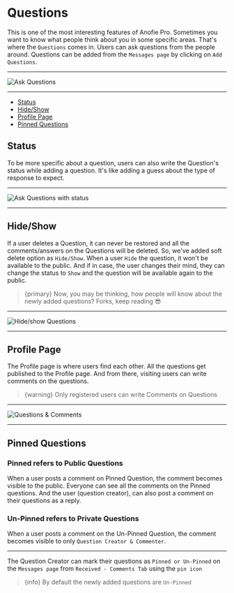# Questions

This is one of the most interesting features of Anofie Pro. Sometimes you want to know what people think about you in some specific areas. That's where the `Questions` comes in. Users can ask questions from the people around. Questions can be added from the `Messages page` by clicking on `Add Questions`.

---

![Ask Questions](https://anofie-pro-docs.classiebit.com/images/questions-1.jpg "Ask Questions")

---


- [Status](#Status)
- [Hide/Show](#Hide-Show)
- [Profile Page](#Profile-Page)
- [Pinned Questions](#Pinned-Questions)


<a name="Status"></a>
## Status

To be more specific about a question, users can also write the Question's status while adding a question. It's like adding a guess about the type of response to expect.

---

![Ask Questions with status](https://anofie-pro-docs.classiebit.com/images/question-status-1.jpg "Ask Questions with status")

---


<a name="Hide-Show"></a>
## Hide/Show

If a user deletes a Question, it can never be restored and all the comments/answers on the Questions will be deleted. So, we've added soft delete option as `Hide/Show`. When a user `Hide` the question, it won't be available to the public. And if in case, the user changes their mind, they can change the status to `Show` and the question will be available again to the public.


> {primary} Now, you may be thinking, how people will know about the newly added questions? Forks, keep reading 😎

---

![Hide/show Questions](https://anofie-pro-docs.classiebit.com/images/question-hide-show-1.jpg "Hide/show Questions")

---


<a name="Profile-Page"></a>
## Profile Page

The Profile page is where users find each other. All the questions get published to the Profile page. And from there, visiting users can write comments on the questions.

> {warning} Only registered users can write Comments on Questions

---

![Questions & Comments](https://anofie-pro-docs.classiebit.com/images/question-on-profile-page-1.jpg "Questions & Comments")

---


<a name="Pinned-Questions"></a>
## Pinned Questions

### Pinned refers to Public Questions

When a user posts a comment on Pinned Question, the comment becomes visible to the public. Everyone can see all the comments on the Pinned questions. And the user (question creator), can also post a comment on their questions as a reply.

### Un-Pinned refers to Private Questions

When a user posts a comment on the Un-Pinned Question, the comment becomes visible to only `Question Creator & Commenter`. 

---

The Question Creator can mark their questions as `Pinned or Un-Pinned` on the `Messages page` from `Received - Comments Tab` using the `pin icon` <larecipe-badge type="primary" circle icon="fa fa-thumbtack"></larecipe-badge>


> {info} By default the newly added questions are `Un-Pinned`